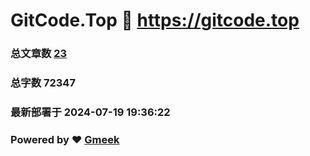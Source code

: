 # GitCode.Top :link: https://gitcode.top 
### 总文章数 [23](https://gitcode.top/tag.html) 
### 总字数 72347 
### 最新部署于 2024-07-19 19:36:22 
### Powered by :heart: [Gmeek](https://github.com/Meekdai/Gmeek)
